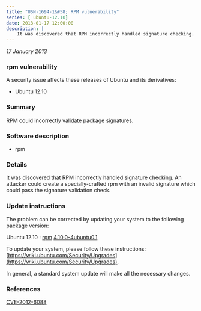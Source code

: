 ```yaml
---
title: "USN-1694-1&#58; RPM vulnerability"
series: [ ubuntu-12.10]
date: 2013-01-17 12:00:00
description: |
    It was discovered that RPM incorrectly handled signature checking. An attacker could create a specially-crafted rpm with an invalid signature which could pass the signature validation check. 
--- 
```

 
 

*17 January 2013*

### rpm vulnerability

A security issue affects these releases of Ubuntu and its derivatives:

* Ubuntu 12.10

### Summary

RPM could incorrectly validate package signatures. 

### Software description

* rpm 

### Details

It was discovered that RPM incorrectly handled signature checking. An attacker could create a specially-crafted rpm with an invalid signature which could pass the signature validation check. 

### Update instructions

The problem can be corrected by updating your system to the following package version:

Ubuntu 12.10
 : [rpm](https://launchpad.net/ubuntu/+source/rpm) <span> [4.10.0-4ubuntu0.1](https://launchpad.net/ubuntu/+source/rpm/4.10.0-4ubuntu0.1) </span> 

To update your system, please follow these instructions: [https://wiki.ubuntu.com/Security/Upgrades](https://wiki.ubuntu.com/Security/Upgrades).

In general, a standard system update will make all the necessary changes. 

### References

 
 [CVE-2012-6088](http://people.ubuntu.com/~ubuntu-security/cve/CVE-2012-6088)
 

